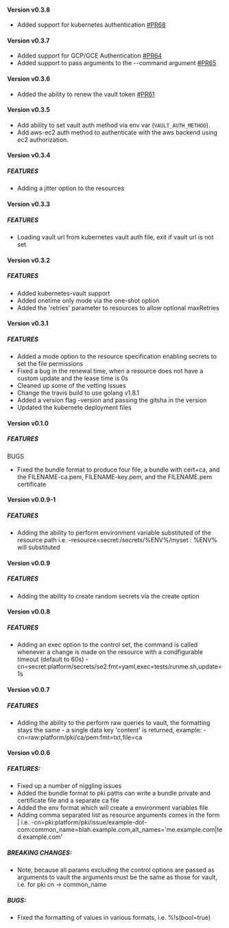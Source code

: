
#### **Version v0.3.8**

* Added support for kubernetes authentication [#PR68](https://github.com/UKHomeOffice/vault-sidekick/pull/68)

#### **Version v0.3.7**

* Added support for GCP/GCE Authentication [#PR64](https://github.com/UKHomeOffice/vault-sidekick/pull/64)
* Added support to pass arguments to the --command argument [#PR65](https://github.com/UKHomeOffice/vault-sidekick/pull/65)

#### **Version v0.3.6**

* Added the ability to renew the vault token [#PR61](https://github.com/UKHomeOffice/vault-sidekick/pull/61)

#### **Version v0.3.5**

* Add ability to set vault auth method via env var (`VAULT_AUTH_METHOD`).
* Add aws-ec2 auth method to authenticate with the aws backend using ec2 authorization.

#### **Version v0.3.4**

##### FEATURES

 * Adding a jitter option to the resources

#### **Version v0.3.3**

##### FEATURES

 * Loading vault url from kubernetes vault auth file, exit if vault url is not set

#### **Version v0.3.2**

##### FEATURES

 * Added kubernetes-vault support
 * Added onetime only mode via the one-shot option
 * Added the 'retries' parameter to resources to allow optional maxRetries

#### **Version v0.3.1**

##### FEATURES

 * Added a mode option to the resource specification enabling secrets to set the file permissions
 * Fixed a bug in the renewal time, when a resource does not have a custom update and the lease time is 0s
 * Cleaned up some of the vetting issues
 * Change the travis build to use golang v1.8.1
 * Added a version flag -version and passing the gitsha in the version
 * Updated the kubernete deployment files

#### **Version v0.1.0**

##### FEATURES

BUGS
 * Fixed the bundle format to produce four file, a bundle with cert+ca, and the FILENAME-ca.pem, FILENAME-key.pem,
   and the FILENAME.pem certificate

#### **Version v0.0.9-1**

##### FEATURES

 * Adding the ability to perform environment variable substituted of the resource path i.e.
   -resource=secret:/secrets/%ENV%/myset : %ENV% will substituted

#### **Version v0.0.9**

##### FEATURES

 * Adding the ability to create random secrets via the create option

#### **Version v0.0.8**

##### FEATURES

 * Adding an exec option to the control set, the command is called whenever a change is made on the resource with a
   condfigurable timeout (default to 60s)
   -cn=secret:platform/secrets/se2:fmt=yaml,exec=tests/runme.sh,update=1s

#### **Version v0.0.7**

##### FEATURES
 * Adding the ability to the perform raw queries to vault, the formatting stays the same - a single
   data key 'content' is returned, example: -cn=raw:platform/pki/ca/pem:fmt=txt,file=ca

#### **Version v0.0.6**

##### FEATURES:

 * Fixed up a number of niggling issues
 * Added the bundle format to pki paths can write a bundle private and certificate file and a separate ca file
 * Added the env format which will create a environment variables file
 * Adding comma separated list as resource arguments comes in the form <ARG>|<ARG> i.e.
   -cn=pki:platform/pki/issue/example-dot-com:common_name=blah.example.com,alt_names='me.example.com|ted.example.com'

##### BREAKING CHANGES:
 * Note, because all params excluding the control options are passed as arguments to vault the arguments must be the
   same as those for vault, i.e. for pki cn -> common_name

##### BUGS:

 * Fixed the formatting of values in various formats, i.e. %!s(bool=true)
